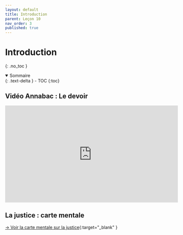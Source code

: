 ```yaml
---
layout: default
title: Introduction
parent: Leçon 10
nav_order: 3
published: true
---
```


# Introduction
{: .no_toc }

<details open markdown="block">
  <summary>
    Sommaire
  </summary>
  {: .text-delta }
- TOC
{:toc}
</details>


## Vidéo Annabac : Le devoir

<iframe width="560" height="315" src="https://www.youtube.com/embed/IX7mubhgukw?si=x01RE7i488gNt8cZ" title="YouTube video player" frameborder="0" allow="accelerometer; autoplay; clipboard-write; encrypted-media; gyroscope; picture-in-picture; web-share" referrerpolicy="strict-origin-when-cross-origin" allowfullscreen></iframe>

## La justice : carte mentale

[→ Voir la carte mentale sur la justice](https://rollauda.github.io/schemas/cartes/justice.html){:target="_blank" }